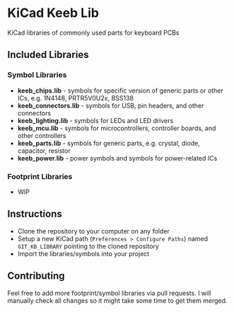 # KiCad Keeb Lib

KiCad libraries of commonly used parts for keyboard PCBs

## Included Libraries

### Symbol Libraries

- **keeb_chips.lib** - symbols for specific version of generic parts or other ICs, e.g. 1N4148, PRTR5V0U2x, BSS138
- **keeb_connectors.lib** - symbols for USB, pin headers, and other connectors
- **keeb_lighting.lib** - symbols for LEDs and LED drivers
- **keeb_mcu.lib** - symbols for microcontrollers, controller boards, and other controllers
- **keeb_parts.lib** - symbols for generic parts, e.g. crystal, diode, capacitor, resistor
- **keeb_power.lib** - power symbols and symbols for power-related ICs

### Footprint Libraries

- WIP

## Instructions

- Clone the repository to your computer on any folder
- Setup a new KiCad path (`Preferences > Configure Paths`) named `GIT_KB_LIBRARY` pointing to the cloned repository
- Import the libraries/symbols into your project

## Contributing

Feel free to add more footprint/symbol libraries via pull requests. I will manually check all changes so it might take some time to get them merged.

